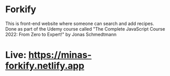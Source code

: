 # Forkify
This is front-end website where someone can search and add recipes. Done as part of the Udemy course called "The Complete JavaScript Course 2022: From Zero to Expert!" by Jonas Schmedtmann

# Live: https://minas-forkify.netlify.app
